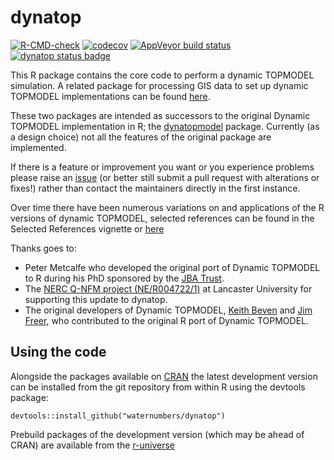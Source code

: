 # dynatop

<!-- badges: start -->
[![R-CMD-check](https://github.com/waternumbers/dynatop/workflows/R-CMD-check/badge.svg)](https://github.com/waternumbers/dynatop/actions)
[![codecov](https://img.shields.io/codecov/c/gh/waternumbers/dynatop/master)](https://app.codecov.io/gh/waternumbers/dynatop)
[![AppVeyor build status](https://ci.appveyor.com/api/projects/status/github/waternumbers/dynatop?branch=master&svg=true)](https://ci.appveyor.com/project/waternumbers/dynatop)
[![dynatop status badge](https://waternumbers.r-universe.dev/badges/dynatop)](https://waternumbers.r-universe.dev)
<!-- badges: end -->

This R package contains the core code to perform a dynamic TOPMODEL
simulation. A related package for processing GIS data to set up dynamic TOPMODEL
implementations can be found
[here](https://waternumbers.github.io/dynatopGIS/).

These two packages are intended as successors to the original Dynamic TOPMODEL implementation in R;
the [dynatopmodel](https://CRAN.R-project.org/package=dynatopmodel) package. Currently
(as a design choice) not all the features of the original package are
implemented. 

If there is a feature or improvement you want or you experience problems
please raise an [issue](https://github.com/waternumbers/dynatop/issues)
(or better still submit a pull request with alterations or fixes!) rather than contact the
maintainers directly in the first instance.

Over time there have been numerous variations on and applications of the R
versions of dynamic TOPMODEL, selected references can be found in the Selected
References vignette or [here](https://waternumbers.github.io/dynatop/articles/Selected_References.html)

Thanks goes to:

* Peter Metcalfe who developed the original port of Dynamic TOPMODEL to R
during his PhD sponsored by the [JBA Trust](https://www.jbatrust.org).
* The [NERC Q-NFM project (NE/R004722/1)](https://www.lancaster.ac.uk/lec/sites/qnfm/) at Lancaster University for supporting this update to dynatop.
* The original developers of Dynamic TOPMODEL, [Keith
Beven](https://www.lancaster.ac.uk/lec/about-us/people/keith-beven) and [Jim
Freer](http://www.bristol.ac.uk/geography/people/jim-e-freer/index.html), who
contributed to the original R port of Dynamic TOPMODEL.

## Using the code

Alongside the packages available on [CRAN](https://cran.r-project.org/) the
latest development version can be installed from
the git repository from within R using the devtools package: 

```
devtools::install_github("waternumbers/dynatop")
```

Prebuild packages of the development version (which may be ahead of CRAN) are available from the [r-universe](https://waternumbers.r-universe.dev/#package:dynatop)

